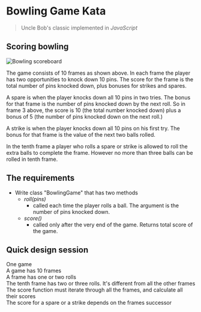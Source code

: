 Bowling Game Kata
=================
> Uncle Bob's classic implemented in *JavaScript*

[bowling-score]: http://www.wpclipart.com/recreation/sports/bowling/bowling_scoresheet_example.png "bowling score card"


## Scoring bowling

![Bowling scoreboard][bowling-score]

The game consists of 10 frames as shown above.  In each frame the player has
two opportunities to knock down 10 pins.  The score for the frame is the total
number of pins knocked down, plus bonuses for strikes and spares.

A spare is when the player knocks down all 10 pins in two tries.  The bonus for
that frame is the number of pins knocked down by the next roll.  So in frame 3
above, the score is 10 (the total number knocked down) plus a bonus of 5 (the
number of pins knocked down on the next roll.)

A strike is when the player knocks down all 10 pins on his first try.  The bonus
for that frame is the value of the next two balls rolled.

In the tenth frame a player who rolls a spare or strike is allowed to roll the extra
balls to complete the frame.  However no more than three balls can be rolled in
tenth frame.


## The requirements

* Write class "BowlingGame" that has two methods
	- *roll(pins)*
		- called each time the player rolls a ball. The argument is the number of pins knocked down.
	- *score()*
		- called only after the very end of the game. Returns total score of the game.


## Quick design session

One game  
A game has 10 frames  
A frame has one or two rolls  
The tenth frame has two or three rolls. It's different from all the other frames  
The score function must iterate through all the frames, and calculate all their scores  
The score for a spare or a strike depends on the frames successor
